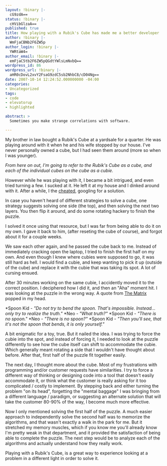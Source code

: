 ```yaml
---
layout: !binary |-
  cG9zdA==
status: !binary |-
  cHVibGlzaA==
published: true
title: How playing with a Rubik's Cube has made me a better developer
author: !binary |-
  WmFjaCBNb2F6ZW5p
author_login: !binary |-
  YWRtaW4=
author_email: !binary |-
  emFjaC5tb2F6ZW5pQGdtYWlsLmNvbQ==
wordpress_id: 86
wordpress_url: !binary |-
  aHR0cDovL2xvY2FsaG9zdC5sb2NhbC8/cD04Ng==
date: 2007-10-14 12:24:52.000000000 -04:00
categories:
- Uncategorized
tags:
- code
- elevatorup
- highlighted

abstract: >
  Sometimes you make strange correlations with software.

---
```

My brother in law bought a Rubik's Cube at a yardsale for a quarter. He was playing around with it when he and his wife stopped by our house. I've never personally owned a cube, but I had seen them around (more so when I was younger).

_From here on out, I'm going to refer to the Rubik's Cube as a cube, and each of the individual cubes on the cube as a cubie._

However while he was playing with it, I became a bit intrigued, and even tried turning a few. I sucked at it. He left it at my house and I dinked around with it. After a while, I the [cheated](http://www.chessandpoker.com/rubiks-cube-solution.html), googling for a solution.

In case you haven't heard of different strategies to solve a cube, one strategy suggests solving one side (the top), and then solving the next two layers. You then flip it around, and do some rotating hackery to finish the puzzle.

I solved it once using that resource, but I was far from being able to do it on my own. I gave it back to him, (after reseting the cube of course), and forgot about it for a couple weeks.

We saw each other again, and he passed the cube back to me. Instead of immediately cracking open the laptop, I tried to finish the first half on my own. And even though I knew where cubies were supposed to go, it was still hard as hell. I would find a cubie, and keep wanting to pick it up (outside of the cube) and replace it with the cubie that was taking its spot. A lot of cursing ensued.

After 30 minutes working on the same cubie, I accidently moved it to the correct position. I deciphered how I did it, and then an "Aha" moment hit. I was looking at the puzzle in the wrong way. A quote from [The Matrix](http://www.imdb.com/title/tt0133093/) popped in my head.

*Spoon Kid - _"Do not try to bend the spoon. That's impossible. Instead... only try to realize the truth."_
*Neo - _"What truth?"_
*Spoon Kid - _"There is no spoon."_
*Neo - _"There is no spoon?"_
*Spoon Kid - _"Then you'll see, that it's not the spoon that bends, it is only yourself."_

A bit enigmatic for a toy, true. But it nailed the idea. I was trying to force the cubie into the spot, and instead of forcing it, I needed to look at the puzzle differently to see how the cube itself can shift to accommodate the cubie. Which generally meant rotating a side that I wouldn't have thought about before. After that, first half of the puzzle fit together easily.

The next day, I thought more about the cube. Most of my frustrations with programming and/or customer requests have similarities. I try to force a different way of thinking or designing code into a tool that doesn't easily accommodate it, or think what the customer is really asking for it too complicated / costly to implement. By stepping back and either turning the problem "on its head", forgetting the "mental baggage" I was bringing from a different language / paradigm, or suggesting an alternate solution that will take the customer 80-90% of the way, I become much more effective.

Now I only mentioned solving the first half of the puzzle. A much easier approach to independently solve the second half was to memorize the algorithms, and that wasn't exactly a walk in the park for me. But it stretched my memory muscles, which if you know me you'll already know I'm pretty weak in that department, and it provided the satisfaction of being able to complete the puzzle. The next step would be to analyze each of the algorithms and actually understand how they really work.

Playing with a Rubik's Cube, is a great way to experience looking at a problem in a different light in order to solve it.
